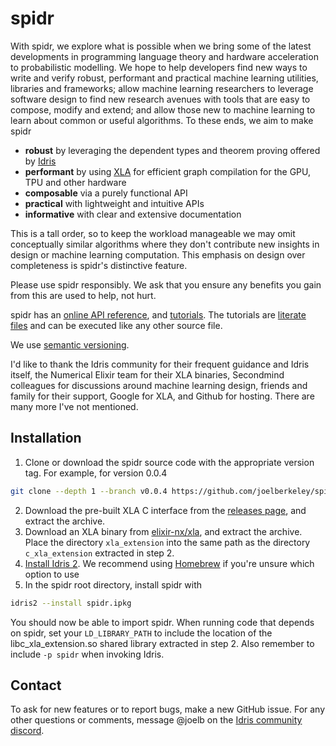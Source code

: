 # spidr

With spidr, we explore what is possible when we bring some of the latest developments in programming language theory and hardware acceleration to probabilistic modelling. We hope to help developers find new ways to write and verify robust, performant and practical machine learning utilities, libraries and frameworks; allow machine learning researchers to leverage software design to find new research avenues with tools that are easy to compose, modify and extend; and allow those new to machine learning to learn about common or useful algorithms. To these ends, we aim to make spidr

  - **robust** by leveraging the dependent types and theorem proving offered by [Idris](https://github.com/idris-lang/Idris2)
  - **performant** by using [XLA](https://www.tensorflow.org/xla) for efficient graph compilation for the GPU, TPU and other hardware
  - **composable** via a purely functional API
  - **practical** with lightweight and intuitive APIs
  - **informative** with clear and extensive documentation

This is a tall order, so to keep the workload manageable we may omit conceptually similar algorithms where they don't contribute new insights in design or machine learning computation. This emphasis on design over completeness is spidr's distinctive feature.

Please use spidr responsibly. We ask that you ensure any benefits you gain from this are used to help, not hurt.

spidr has an [online API reference](https://joelberkeley.github.io/spidr), and [tutorials](tutorials). The tutorials are [literate files](https://idris2.readthedocs.io/en/latest/reference/literate.html) and can be executed like any other source file.

We use [semantic versioning](https://semver.org/).

I'd like to thank the Idris community for their frequent guidance and Idris itself, the Numerical Elixir team for their XLA binaries, Secondmind colleagues for discussions around machine learning design, friends and family for their support, Google for XLA, and Github for hosting. There are many more I've not mentioned.

## Installation

1. Clone or download the spidr source code with the appropriate version tag. For example, for version 0.0.4
  ```bash
  git clone --depth 1 --branch v0.0.4 https://github.com/joelberkeley/spidr.git
  ```
2. Download the pre-built XLA C interface from the [releases page](https://github.com/joelberkeley/spidr/releases), and extract the archive.
3. Download an XLA binary from [elixir-nx/xla](https://github.com/elixir-nx/xla/releases), and extract the archive. Place the directory `xla_extension` into the same path as the directory `c_xla_extension` extracted in step 2.
4. [Install Idris 2](https://github.com/idris-lang/Idris2/blob/main/INSTALL.md). We recommend using [Homebrew](https://brew.sh/) if you're unsure which option to use
5. In the spidr root directory, install spidr with
  ```bash
  idris2 --install spidr.ipkg
  ```
  You should now be able to import spidr. When running code that depends on spidr, set your `LD_LIBRARY_PATH` to include the location of the libc_xla_extension.so shared library extracted in step 2. Also remember to include `-p spidr` when invoking Idris.

## Contact

To ask for new features or to report bugs, make a new GitHub issue. For any other questions or comments, message @joelb on the [Idris community discord](https://discord.gg/YXmWC5yKYM).
